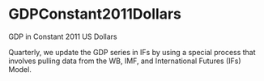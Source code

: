 # GDPConstant2011Dollars
GDP in Constant 2011 US Dollars

Quarterly, we update the GDP series in IFs by using a special process that involves pulling data from the WB, IMF, and International Futures (IFs) Model.
